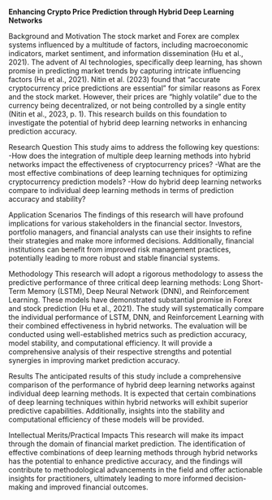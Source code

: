 **Enhancing Crypto Price Prediction through Hybrid Deep Learning Networks**

Background and Motivation
The stock market and Forex are complex systems influenced by a multitude of factors, including macroeconomic indicators, market sentiment, and information dissemination (Hu et al., 2021). The advent of AI technologies, specifically deep learning, has shown promise in predicting market trends by capturing intricate influencing factors (Hu et al., 2021). 
Nitin et al. (2023) found that “accurate cryptocurrency price predictions are essential” for similar reasons as Forex and the stock market. However, their prices are “highly volatile” due to the currency being decentralized, or not being controlled by a single entity (Nitin et al., 2023, p. 1).
This research builds on this foundation to investigate the potential of hybrid deep learning networks in enhancing prediction accuracy.

Research Question
This study aims to address the following key questions:
-How does the integration of multiple deep learning methods into hybrid networks impact the effectiveness of cryptocurrency prices?
-What are the most effective combinations of deep learning techniques for optimizing cryptocurrency prediction models?
-How do hybrid deep learning networks compare to individual deep learning methods in terms of prediction accuracy and stability?

Application Scenarios
The findings of this research will have profound implications for various stakeholders in the financial sector. Investors, portfolio managers, and financial analysts can use their insights to refine their strategies and make more informed decisions. Additionally, financial institutions can benefit from improved risk management practices, potentially leading to more robust and stable financial systems.

Methodology
This research will adopt a rigorous methodology to assess the predictive performance of three critical deep learning methods: Long Short-Term Memory (LSTM), Deep Neural Network (DNN), and Reinforcement Learning. These models have demonstrated substantial promise in Forex and stock prediction (Hu et al., 2021). The study will systematically compare the individual performance of LSTM, DNN, and Reinforcement Learning with their combined effectiveness in hybrid networks. The evaluation will be conducted using well-established metrics such as prediction accuracy, model stability, and computational efficiency. It will provide a comprehensive analysis of their respective strengths and potential synergies in improving market prediction accuracy.

Results
The anticipated results of this study include a comprehensive comparison of the performance of hybrid deep learning networks against individual deep learning methods. It is expected that certain combinations of deep learning techniques within hybrid networks will exhibit superior predictive capabilities. Additionally, insights into the stability and computational efficiency of these models will be provided.

Intellectual Merits/Practical Impacts
This research will make its impact through the domain of financial market prediction. The identification of effective combinations of deep learning methods through hybrid networks has the potential to enhance predictive accuracy, and the findings will contribute to methodological advancements in the field and offer actionable insights for practitioners, ultimately leading to more informed decision-making and improved financial outcomes.
